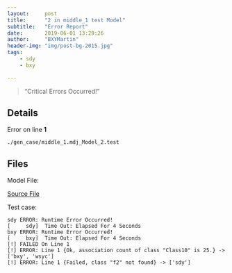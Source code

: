 ```yaml
---
layout:     post
title:      "2 in middle_1 test Model"
subtitle:   "Error Report"
date:       2019-06-01 13:29:26
author:     "BXYMartin"
header-img: "img/post-bg-2015.jpg"
tags:
    - sdy
    - bxy

---
```


> “Critical Errors Occurred!”


## Details

Error on line **1**

```
./gen_case/middle_1.mdj_Model_2.test
```

## Files

Model File:

[Source File](https://github.com/BXYMartin/OO-Public/blob/master/test_mdj/middle_1.mdj)

Test case:

```
sdy ERROR: Runtime Error Occurred!
[     sdy]  Time Out: Elapsed For 4 Seconds
bxy ERROR: Runtime Error Occurred!
[     bxy]  Time Out: Elapsed For 4 Seconds
[!] FAILED On Line 1
[!] ERROR: Line 1 {Ok, association count of class "Class10" is 25.} -> ['bxy', 'wsyc']
[!] ERROR: Line 1 {Failed, class "f2" not found} -> ['sdy']
```


